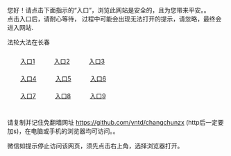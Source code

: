 您好！请点击下面指示的“入口”，浏览此网站是安全的，且为您带来平安。。 <br/>
点击入口后，请耐心等待， 过程中可能会出现无法打开的提示，请忽略，最终会进入网站. </br>

法轮大法在长春<br/>
<div style="padding:10px"><a style="margin:20px" target="_blank" href="https://dvge1whn7ad0u.cloudfront.net/2Qpsp?bvpdm" id="ccLink1" rel="nofollow">入口1</a> <a target="_blank" style="margin:20px" href="https://d9c9qx2yb55ox.cloudfront.net/2Qpsp?nctmx" id="ccLink2" rel="nofollow">入口2</a> <a style="margin:20px" target="_blank" href="https://d11hemwiew3yg9.cloudfront.net/2Qpsp?aoytcisv" id="ccLink3" rel="nofollow">入口3</a></div>

<div style="padding:10px" ><a style="margin:20px" target="_blank" href="https://dvge1whn7ad0u.cloudfront.net/2Qpsp?bvpdm" id="ccLink4" rel="nofollow">入口4</a> <a style="margin:20px" href="https://d9c9qx2yb55ox.cloudfront.net/2Qpsp?nctmx" target="_blank" id="ccLink5" rel="nofollow">入口5</a> <a style="margin:20px" href="https://d11hemwiew3yg9.cloudfront.net/2Qpsp?aoytcisv" target="_blank" id="ccLink6" rel="nofollow">入口6</a></div>

<div style="padding:10px"><a style="margin:20px" target="_blank" href="https://dvge1whn7ad0u.cloudfront.net/2Qpsp?bvpdm" id="ccLink7" rel="nofollow">入口7</a> <a style="margin:20px" href="https://d9c9qx2yb55ox.cloudfront.net/2Qpsp?nctmx" target="_blank" id="ccLink8" rel="nofollow">入口8</a> <a style="margin:20px" target="_blank" href="https://d11hemwiew3yg9.cloudfront.net/2Qpsp?aoytcisv" id="ccLink9" rel="nofollow">入口9</a></div>

<br/>



请复制并记住免翻墙网址 https://github.com/yntd/changchunzx (http后一定要加s)，在电脑或手机的浏览器均可访问。。<br/>

微信如提示停止访问该网页，须先点击右上角，选择浏览器打开。

